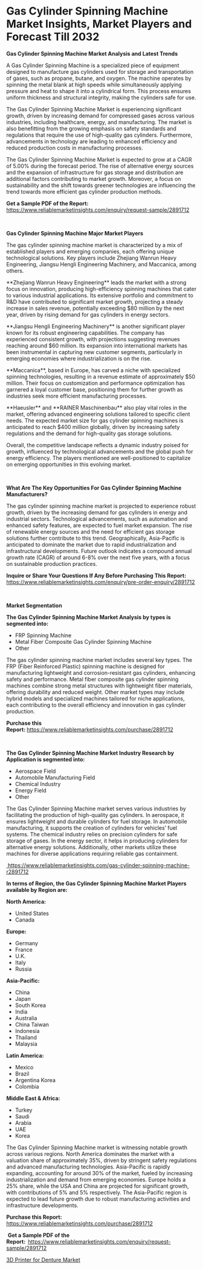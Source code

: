 <p><h1>Gas Cylinder Spinning Machine Market Insights, Market Players and Forecast Till 2032</h1></p><p><strong>Gas Cylinder Spinning Machine Market Analysis and Latest Trends</strong></p>
<p><p>A Gas Cylinder Spinning Machine is a specialized piece of equipment designed to manufacture gas cylinders used for storage and transportation of gases, such as propane, butane, and oxygen. The machine operates by spinning the metal blank at high speeds while simultaneously applying pressure and heat to shape it into a cylindrical form. This process ensures uniform thickness and structural integrity, making the cylinders safe for use.</p><p>The Gas Cylinder Spinning Machine Market is experiencing significant growth, driven by increasing demand for compressed gases across various industries, including healthcare, energy, and manufacturing. The market is also benefitting from the growing emphasis on safety standards and regulations that require the use of high-quality gas cylinders. Furthermore, advancements in technology are leading to enhanced efficiency and reduced production costs in manufacturing processes.</p><p>The Gas Cylinder Spinning Machine Market is expected to grow at a CAGR of 5.00% during the forecast period. The rise of alternative energy sources and the expansion of infrastructure for gas storage and distribution are additional factors contributing to market growth. Moreover, a focus on sustainability and the shift towards greener technologies are influencing the trend towards more efficient gas cylinder production methods.</p></p>
<p><strong>Get a Sample PDF of the Report:&nbsp;</strong> <a href="https://www.reliablemarketinsights.com/enquiry/request-sample/2891712?utm_campaign=2943&utm_medium=2&utm_source=Github&utm_content=ia&utm_term=14032025&utm_id=gas-cylinder-spinning-machine">https://www.reliablemarketinsights.com/enquiry/request-sample/2891712</a></p>
<p>&nbsp;</p>
<p><strong>Gas Cylinder Spinning Machine Major Market Players</strong></p>
<p><p>The gas cylinder spinning machine market is characterized by a mix of established players and emerging companies, each offering unique technological solutions. Key players include Zhejiang Wanrun Heavy Engineering, Jiangsu Hengli Engineering Machinery, and Maccanica, among others.</p><p>**Zhejiang Wanrun Heavy Engineering** leads the market with a strong focus on innovation, producing high-efficiency spinning machines that cater to various industrial applications. Its extensive portfolio and commitment to R&D have contributed to significant market growth, projecting a steady increase in sales revenue, potentially exceeding $80 million by the next year, driven by rising demand for gas cylinders in energy sectors.</p><p>**Jiangsu Hengli Engineering Machinery** is another significant player known for its robust engineering capabilities. The company has experienced consistent growth, with projections suggesting revenues reaching around $60 million. Its expansion into international markets has been instrumental in capturing new customer segments, particularly in emerging economies where industrialization is on the rise.</p><p>**Maccanica**, based in Europe, has carved a niche with specialized spinning technologies, resulting in a revenue estimate of approximately $50 million. Their focus on customization and performance optimization has garnered a loyal customer base, positioning them for further growth as industries seek more efficient manufacturing processes.</p><p>**Haeusler** and **RAINER Maschinenbau** also play vital roles in the market, offering advanced engineering solutions tailored to specific client needs. The expected market size for gas cylinder spinning machines is anticipated to reach $400 million globally, driven by increasing safety regulations and the demand for high-quality gas storage solutions.</p><p>Overall, the competitive landscape reflects a dynamic industry poised for growth, influenced by technological advancements and the global push for energy efficiency. The players mentioned are well-positioned to capitalize on emerging opportunities in this evolving market.</p></p>
<p>&nbsp;</p>
<p><strong>What Are The Key Opportunities For Gas Cylinder Spinning Machine Manufacturers?</strong></p>
<p><p>The gas cylinder spinning machine market is projected to experience robust growth, driven by the increasing demand for gas cylinders in energy and industrial sectors. Technological advancements, such as automation and enhanced safety features, are expected to fuel market expansion. The rise of renewable energy sources and the need for efficient gas storage solutions further contribute to this trend. Geographically, Asia-Pacific is anticipated to dominate the market due to rapid industrialization and infrastructural developments. Future outlook indicates a compound annual growth rate (CAGR) of around 6-8% over the next five years, with a focus on sustainable production practices.</p></p>
<p><strong>Inquire or Share Your Questions If Any Before Purchasing This Report:</strong> <a href="https://www.reliablemarketinsights.com/enquiry/pre-order-enquiry/2891712?utm_campaign=2943&utm_medium=2&utm_source=Github&utm_content=ia&utm_term=14032025&utm_id=gas-cylinder-spinning-machine">https://www.reliablemarketinsights.com/enquiry/pre-order-enquiry/2891712</a></p>
<p>&nbsp;</p>
<p><strong>Market Segmentation</strong></p>
<p><strong>The Gas Cylinder Spinning Machine Market Analysis by types is segmented into:</strong></p>
<p><ul><li>FRP Spinning Machine</li><li>Metal Fiber Composite Gas Cylinder Spinning Machine</li><li>Other</li></ul></p>
<p><p>The gas cylinder spinning machine market includes several key types. The FRP (Fiber Reinforced Plastic) spinning machine is designed for manufacturing lightweight and corrosion-resistant gas cylinders, enhancing safety and performance. Metal fiber composite gas cylinder spinning machines combine strong metal structures with lightweight fiber materials, offering durability and reduced weight. Other market types may include hybrid models and specialized machines tailored for niche applications, each contributing to the overall efficiency and innovation in gas cylinder production.</p></p>
<p><strong>Purchase this Report:&nbsp;</strong><a href="https://www.reliablemarketinsights.com/purchase/2891712?utm_campaign=2943&utm_medium=2&utm_source=Github&utm_content=ia&utm_term=14032025&utm_id=gas-cylinder-spinning-machine">https://www.reliablemarketinsights.com/purchase/2891712</a></p>
<p>&nbsp;</p>
<p><strong>The Gas Cylinder Spinning Machine Market Industry Research by Application is segmented into:</strong></p>
<p><ul><li>Aerospace Field</li><li>Automobile Manufacturing Field</li><li>Chemical Industry</li><li>Energy Field</li><li>Other</li></ul></p>
<p><p>The Gas Cylinder Spinning Machine market serves various industries by facilitating the production of high-quality gas cylinders. In aerospace, it ensures lightweight and durable cylinders for fuel storage. In automobile manufacturing, it supports the creation of cylinders for vehicles’ fuel systems. The chemical industry relies on precision cylinders for safe storage of gases. In the energy sector, it helps in producing cylinders for alternative energy solutions. Additionally, other markets utilize these machines for diverse applications requiring reliable gas containment.</p></p>
<p><a href="https://www.reliablemarketinsights.com/gas-cylinder-spinning-machine-r2891712?utm_campaign=2943&utm_medium=2&utm_source=Github&utm_content=ia&utm_term=14032025&utm_id=gas-cylinder-spinning-machine">&nbsp;https://www.reliablemarketinsights.com/gas-cylinder-spinning-machine-r2891712</a></p>
<p><strong>In terms of Region, the Gas Cylinder Spinning Machine Market Players available by Region are:</strong></p>
<p>
    <p> <strong> North America: </strong>
        <ul>
            <li>United States</li>
            <li>Canada</li>
        </ul>
        </p> 
    <p> <strong> Europe: </strong>
        <ul>
            <li>Germany</li>
            <li>France</li>
            <li>U.K.</li>
            <li>Italy</li>
            <li>Russia</li>
        </ul>
        </p> 
    <p> <strong> Asia-Pacific: </strong>
        <ul>
            <li>China</li>
            <li>Japan</li>
            <li>South Korea</li>
            <li>India</li>
            <li>Australia</li>
            <li>China Taiwan</li>
            <li>Indonesia</li>
            <li>Thailand</li>
            <li>Malaysia</li>
        </ul>
        </p> 
    <p> <strong> Latin America: </strong>
        <ul>
            <li>Mexico</li>
            <li>Brazil</li>
            <li>Argentina Korea</li>
            <li>Colombia</li>
        </ul>
        </p> 
    <p> <strong> Middle East & Africa: </strong>
        <ul>
            <li>Turkey</li>
            <li>Saudi</li>
            <li>Arabia</li>
            <li>UAE</li>
            <li>Korea</li>
        </ul>
    </p>
    </p>
<p><p>The Gas Cylinder Spinning Machine market is witnessing notable growth across various regions. North America dominates the market with a valuation share of approximately 35%, driven by stringent safety regulations and advanced manufacturing technologies. Asia-Pacific is rapidly expanding, accounting for around 30% of the market, fueled by increasing industrialization and demand from emerging economies. Europe holds a 25% share, while the USA and China are projected for significant growth, with contributions of 5% and 5% respectively. The Asia-Pacific region is expected to lead future growth due to robust manufacturing activities and infrastructure developments.</p></p>
<p><strong>Purchase this Report: </strong><a href="https://www.reliablemarketinsights.com/purchase/2891712?utm_campaign=2943&utm_medium=2&utm_source=Github&utm_content=ia&utm_term=14032025&utm_id=gas-cylinder-spinning-machine">https://www.reliablemarketinsights.com/purchase/2891712</a></p>
<p>&nbsp;<strong>Get a Sample PDF of the Report:&nbsp;&nbsp;</strong><a href="https://www.reliablemarketinsights.com/enquiry/request-sample/2891712?utm_campaign=2943&utm_medium=2&utm_source=Github&utm_content=ia&utm_term=14032025&utm_id=gas-cylinder-spinning-machine">https://www.reliablemarketinsights.com/enquiry/request-sample/2891712</a></p>
<p><strong></strong></p>
<p><p><a href="https://github.com/genayziben/Market-Research-Report-List-1/blob/main/3d-printer-for-denture-market.md?utm_campaign=2943&utm_medium=2&utm_source=Github&utm_content=ia&utm_term=14032025&utm_id=gas-cylinder-spinning-machine">3D Printer for Denture Market</a></p></p>